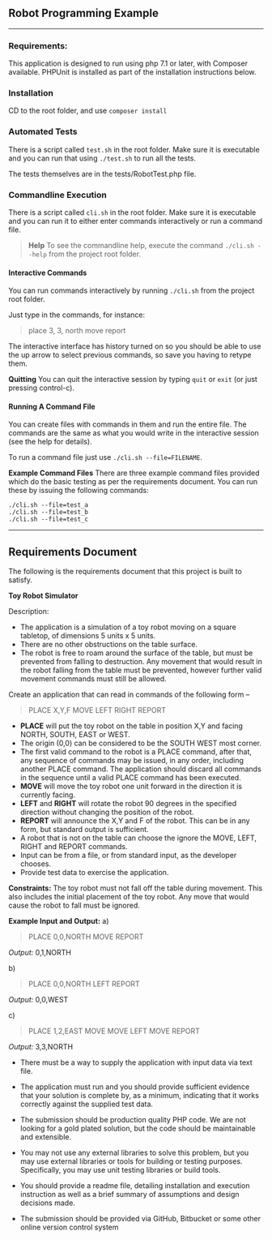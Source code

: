 ## Robot Programming Example

___

### Requirements:
This application is designed to run using php 7.1 or later, with Composer available. PHPUnit is installed as part of the installation instructions below.

### Installation
CD to the root folder, and use `composer install`

### Automated Tests
There is a script called `test.sh` in the root folder. Make sure it is executable and you can run that using `./test.sh` to run all the tests.

The tests themselves are in the tests/RobotTest.php file.

### Commandline Execution
There is a script called `cli.sh` in the root folder. Make sure it is executable and you can run it to either enter commands interactively or run a command file.

> **Help**
> To see the commandline help, execute the command `./cli.sh --help` from the project root folder.

#### Interactive Commands

You can run commands interactively by running `./cli.sh` from the project root folder.

Just type in the commands, for instance:
> place 3, 3, north
> move
> report

The interactive interface has history turned on so you should be able to use the up arrow to select previous commands, so save you having to retype them.

**Quitting**
You can quit the interactive session by typing `quit` or `exit` (or just pressing control-c).

#### Running A Command File
You can create files with commands in them and run the entire file. The commands are the same as what you would write in the interactive session (see the help for details).

To run a command file just use `./cli.sh --file=FILENAME`.

**Example Command Files**
There are three example command files provided which do the basic testing as per the requirements document. You can run these by issuing the following commands:
```
./cli.sh --file=test_a
./cli.sh --file=test_b
./cli.sh --file=test_c
```

___

## Requirements Document

The following is the requirements document that this project is built to satisfy.

**Toy Robot Simulator**

Description:
- The application is a simulation of a toy robot moving on a square tabletop, of dimensions 5 units x 5 units.
- There are no other obstructions on the table surface.
- The robot is free to roam around the surface of the table, but must be prevented from falling to destruction. Any movement that would result in the robot falling from the table must be prevented, however further valid movement commands must still be allowed.

Create an application that can read in commands of the following form – 
> PLACE X,Y,F
> MOVE
> LEFT
> RIGHT
> REPORT

- **PLACE** will put the toy robot on the table in position X,Y and facing NORTH, SOUTH, EAST or WEST. 
- The origin (0,0) can be considered to be the SOUTH WEST most corner.
- The first valid command to the robot is a PLACE command, after that, any sequence of commands may be issued, in any order, including another PLACE command. The application should discard all commands in the sequence until a valid PLACE command has been executed.
- **MOVE** will move the toy robot one unit forward in the direction it is currently facing.
- **LEFT** and **RIGHT** will rotate the robot 90 degrees in the specified direction without changing the position of the robot.
- **REPORT** will announce the X,Y and F of the robot. This can be in any form, but standard output is sufficient.
- A robot that is not on the table can choose the ignore the MOVE, LEFT, RIGHT and REPORT commands.
- Input can be from a file, or from standard input, as the developer chooses.
- Provide test data to exercise the application.

**Constraints:**
The toy robot must not fall off the table during movement. This also includes the initial placement of the toy robot. Any move that would cause the robot to fall must be ignored.

**Example Input and Output:**
a)
> PLACE 0,0,NORTH
> MOVE
> REPORT

_Output:_ 0,1,NORTH

b)
> PLACE 0,0,NORTH
> LEFT
> REPORT

_Output:_ 0,0,WEST

c)
> PLACE 1,2,EAST
> MOVE
> MOVE
> LEFT
> MOVE
> REPORT

_Output:_ 3,3,NORTH


- There must be a way to supply the application with input data via text file.

- The application must run and you should provide sufficient evidence that your solution is complete by, as a minimum, indicating that it works correctly against the supplied test data.

- The submission should be production quality PHP code. We are not looking for a gold plated solution, but the code should be maintainable and extensible.

- You may not use any external libraries to solve this problem, but you may use external libraries or tools for building or testing purposes. Specifically, you may use unit testing libraries or build tools.

- You should provide a readme file, detailing installation and execution instruction as well as a brief summary of assumptions and design decisions made.

- The submission should be provided via GitHub, Bitbucket or some other online version control system

